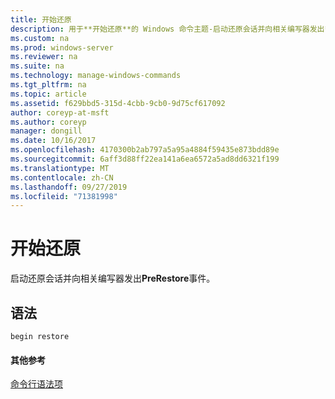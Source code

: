 ```yaml
---
title: 开始还原
description: 用于**开始还原**的 Windows 命令主题-启动还原会话并向相关编写器发出**PreRestore**事件。
ms.custom: na
ms.prod: windows-server
ms.reviewer: na
ms.suite: na
ms.technology: manage-windows-commands
ms.tgt_pltfrm: na
ms.topic: article
ms.assetid: f629bbd5-315d-4cbb-9cb0-9d75cf617092
author: coreyp-at-msft
ms.author: coreyp
manager: dongill
ms.date: 10/16/2017
ms.openlocfilehash: 4170300b2ab797a5a95a4884f59435e873bdd89e
ms.sourcegitcommit: 6aff3d88ff22ea141a6ea6572a5ad8dd6321f199
ms.translationtype: MT
ms.contentlocale: zh-CN
ms.lasthandoff: 09/27/2019
ms.locfileid: "71381998"
---
```

# <a name="begin-restore"></a>开始还原



启动还原会话并向相关编写器发出**PreRestore**事件。

## <a name="syntax"></a>语法

```
begin restore
```

#### <a name="additional-references"></a>其他参考

[命令行语法项](command-line-syntax-key.md)